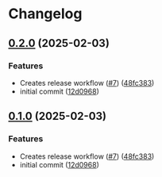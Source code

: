 # Changelog

## [0.2.0](https://github.com/Animalmix55/corycherven.com/compare/root-v0.1.0...root-v0.2.0) (2025-02-03)


### Features

* Creates release workflow ([#7](https://github.com/Animalmix55/corycherven.com/issues/7)) ([48fc383](https://github.com/Animalmix55/corycherven.com/commit/48fc383481c727c8ffa05586be00b10d8a700e72))
* initial commit ([12d0968](https://github.com/Animalmix55/corycherven.com/commit/12d09688f7e44c286d460ed506e81381c38994c6))

## [0.1.0](https://github.com/Animalmix55/corycherven.com/compare/root-v0.0.1...root-v0.1.0) (2025-02-03)


### Features

* Creates release workflow ([#7](https://github.com/Animalmix55/corycherven.com/issues/7)) ([48fc383](https://github.com/Animalmix55/corycherven.com/commit/48fc383481c727c8ffa05586be00b10d8a700e72))
* initial commit ([12d0968](https://github.com/Animalmix55/corycherven.com/commit/12d09688f7e44c286d460ed506e81381c38994c6))
